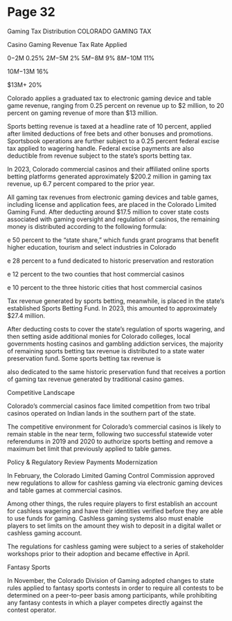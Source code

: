 # Page 32

Gaming Tax Distribution
COLORADO GAMING TAX

Casino Gaming Revenue Tax Rate Applied

$0-$2M 0.25%
$2M-$5M 2%
$5M-$8M 9%
$8M-$10M 11%

$10M-$13M 16%

$13M+ 20%

Colorado applies a graduated tax to electronic gaming
device and table game revenue, ranging from 0.25 percent
on revenue up to $2 million, to 20 percent on gaming
revenue of more than $13 million.

Sports betting revenue is taxed at a headline rate of 10
percent, applied after limited deductions of free bets and
other bonuses and promotions. Sportsbook operations
are further subject to a 0.25 percent federal excise tax
applied to wagering handle. Federal excise payments are
also deductible from revenue subject to the state’s sports
betting tax.

In 2023, Colorado commercial casinos and their affiliated
online sports betting platforms generated approximately
$200.2 million in gaming tax revenue, up 6.7 percent
compared to the prior year.

All gaming tax revenues from electronic gaming devices
and table games, including license and application fees,
are placed in the Colorado Limited Gaming Fund. After
deducting around $17.5 million to cover state costs
associated with gaming oversight and regulation of
casinos, the remaining money is distributed according to
the following formula:

e 50 percent to the “state share,” which funds grant
programs that benefit higher education, tourism and
select industries in Colorado

e 28 percent to a fund dedicated to historic
preservation and restoration

e 12 percent to the two counties that host commercial
casinos

e 10 percent to the three historic cities that host
commercial casinos

Tax revenue generated by sports betting, meanwhile, is
placed in the state’s established Sports Betting Fund. In
2023, this amounted to approximately $27.4 million.

After deducting costs to cover the state’s regulation of
sports wagering, and then setting aside additional monies
for Colorado colleges, local governments hosting casinos
and gambling addiction services, the majority of remaining
sports betting tax revenue is distributed to a state water
preservation fund. Some sports betting tax revenue is

also dedicated to the same historic preservation fund that
receives a portion of gaming tax revenue generated by
traditional casino games.

Competitive Landscape

Colorado’s commercial casinos face limited competition
from two tribal casinos operated on Indian lands in the
southern part of the state.

The competitive environment for Colorado’s commercial
casinos is likely to remain stable in the near term, following
two successful statewide voter referendums in 2019 and
2020 to authorize sports betting and remove a maximum
bet limit that previously applied to table games.

Policy & Regulatory Review
Payments Modernization

In February, the Colorado Limited Gaming Control
Commission approved new regulations to allow for cashless
gaming via electronic gaming devices and table games at
commercial casinos.

Among other things, the rules require players to first
establish an account for cashless wagering and have
their identities verified before they are able to use funds
for gaming. Cashless gaming systems also must enable
players to set limits on the amount they wish to deposit in
a digital wallet or cashless gaming account.

The regulations for cashless gaming were subject to a
series of stakeholder workshops prior to their adoption and
became effective in April.

Fantasy Sports

In November, the Colorado Division of Gaming adopted
changes to state rules applied to fantasy sports contests
in order to require all contests to be determined on a
peer-to-peer basis among participants, while prohibiting
any fantasy contests in which a player competes directly
against the contest operator.

